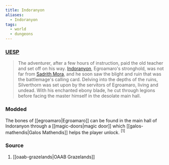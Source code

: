 ```yaml
---
title: Indoranyon
aliases:
  - Indoranyon
tags:
  - world
  - dungeons
---
```

### [UESP](https://en.uesp.net/wiki/Morrowind:Indoranyon)
> The adventurer, after a few hours of instruction, paid the old teacher and set off on his way. [Indoranyon](https://en.uesp.net/wiki/Morrowind:Indoranyon "Morrowind:Indoranyon"), Egroamaro's stronghold, was not far from [Sadrith Mora](https://en.uesp.net/wiki/Morrowind:Sadrith_Mora "Morrowind:Sadrith Mora"), and he soon saw the blight and ruin that was the battlemage's calling card. Delving into the depths of the ruins, Silverthorn was set upon by the servitors of Egroamaro, living and undead. With his enchanted ebony blade, he cut through legions before facing the master himself in the desolate main hall.
### Modded
The bones of [[egroamaro|Egroamaro]] can be found in the main hall of Indoranyon through a [[magic-doors|magic door]] which [[galos-mathendis|Galos Mathendis]] helps the player unlock. <sup>[1]</sup>
### Source
1. [[oaab-grazelands|OAAB Grazelands]]